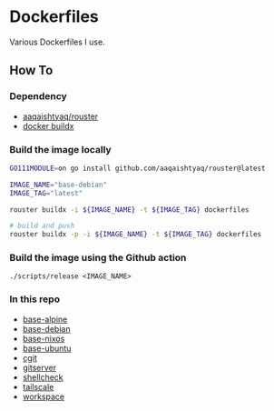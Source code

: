 # Dockerfiles

Various Dockerfiles I use.

## How To

### Dependency

- [aaqaishtyaq/rouster](https://github.com/aaqaishtyaq/rouster)
- [docker buildx](https://docs.docker.com/build/install-buildx/)

### Build the image locally

```bash
GO111MODULE=on go install github.com/aaqaishtyaq/rouster@latest

IMAGE_NAME="base-debian"
IMAGE_TAG="latest"

rouster buildx -i ${IMAGE_NAME} -t ${IMAGE_TAG} dockerfiles

# build and push
rouster buildx -p -i ${IMAGE_NAME} -t ${IMAGE_TAG} dockerfiles
```

### Build the image using the Github action

```console
./scripts/release <IMAGE_NAME>
```

### In this repo

* [base-alpine](./dockerfiles/base/alpine/)
* [base-debian](./dockerfiles/base/debian/)
* [base-nixos](./dockerfiles/base/nixos/)
* [base-ubuntu](./dockerfiles/base/ubuntu/)
* [cgit](./dockerfiles/cgit/)
* [gitserver](./dockerfiles/gitserver)
* [shellcheck](./dockerfiles/shellcheck)
* [tailscale](./dockerfiles/tailscale)
* [workspace](./dockerfiles/workspace)
